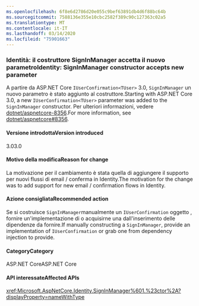 ```yaml
---
ms.openlocfilehash: 6f8e6d2786d20e055c9bef63891db4d6f88bc64b
ms.sourcegitcommit: 7588136e355e10cbc2582f389c90c127363c02a5
ms.translationtype: MT
ms.contentlocale: it-IT
ms.lasthandoff: 03/14/2020
ms.locfileid: "75901663"
---
```

### <a name="identity-signinmanager-constructor-accepts-new-parameter"></a><span data-ttu-id="82c67-101">Identità: il costruttore SignInManager accetta il nuovo parametro</span><span class="sxs-lookup"><span data-stu-id="82c67-101">Identity: SignInManager constructor accepts new parameter</span></span>

<span data-ttu-id="82c67-102">A partire da ASP.NET Core `IUserConfirmation<TUser>` 3.0, `SignInManager` un nuovo parametro è stato aggiunto al costruttore.</span><span class="sxs-lookup"><span data-stu-id="82c67-102">Starting with ASP.NET Core 3.0, a new `IUserConfirmation<TUser>` parameter was added to the `SignInManager` constructor.</span></span> <span data-ttu-id="82c67-103">Per ulteriori informazioni, vedere [dotnet/aspnetcore-8356](https://github.com/dotnet/aspnetcore/issues/8356).</span><span class="sxs-lookup"><span data-stu-id="82c67-103">For more information, see [dotnet/aspnetcore#8356](https://github.com/dotnet/aspnetcore/issues/8356).</span></span>

#### <a name="version-introduced"></a><span data-ttu-id="82c67-104">Versione introdotta</span><span class="sxs-lookup"><span data-stu-id="82c67-104">Version introduced</span></span>

<span data-ttu-id="82c67-105">3.0</span><span class="sxs-lookup"><span data-stu-id="82c67-105">3.0</span></span>

#### <a name="reason-for-change"></a><span data-ttu-id="82c67-106">Motivo della modifica</span><span class="sxs-lookup"><span data-stu-id="82c67-106">Reason for change</span></span>

<span data-ttu-id="82c67-107">La motivazione per il cambiamento è stata quella di aggiungere il supporto per nuovi flussi di email / conferma in Identity.</span><span class="sxs-lookup"><span data-stu-id="82c67-107">The motivation for the change was to add support for new email / confirmation flows in Identity.</span></span>

#### <a name="recommended-action"></a><span data-ttu-id="82c67-108">Azione consigliata</span><span class="sxs-lookup"><span data-stu-id="82c67-108">Recommended action</span></span>

<span data-ttu-id="82c67-109">Se si costruisce `SignInManager`manualmente un `IUserConfirmation` oggetto , fornire un'implementazione di o acquisirne una dall'inserimento delle dipendenze da fornire.</span><span class="sxs-lookup"><span data-stu-id="82c67-109">If manually constructing a `SignInManager`, provide an implementation of `IUserConfirmation` or grab one from dependency injection to provide.</span></span>

#### <a name="category"></a><span data-ttu-id="82c67-110">Category</span><span class="sxs-lookup"><span data-stu-id="82c67-110">Category</span></span>

<span data-ttu-id="82c67-111">ASP.NET Core</span><span class="sxs-lookup"><span data-stu-id="82c67-111">ASP.NET Core</span></span>

#### <a name="affected-apis"></a><span data-ttu-id="82c67-112">API interessate</span><span class="sxs-lookup"><span data-stu-id="82c67-112">Affected APIs</span></span>

<xref:Microsoft.AspNetCore.Identity.SignInManager%601.%23ctor%2A?displayProperty=nameWithType>

<!--

#### Affected APIs

`Overload:Microsoft.AspNetCore.Identity.SignInManager`1.#ctor`

-->
